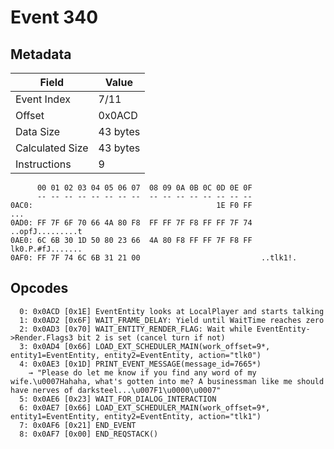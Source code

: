 # Event 340

## Metadata

| Field           | Value    |
|-----------------|----------|
| Event Index     | 7/11     |
| Offset          | 0x0ACD   |
| Data Size       | 43 bytes |
| Calculated Size | 43 bytes |
| Instructions    | 9        |

```
      00 01 02 03 04 05 06 07  08 09 0A 0B 0C 0D 0E 0F
      -- -- -- -- -- -- -- --  -- -- -- -- -- -- -- --
0AC0:                                         1E F0 FF               ...
0AD0: FF 7F 6F 70 66 4A 80 F8  FF FF 7F F8 FF FF 7F 74  ..opfJ.........t
0AE0: 6C 6B 30 1D 50 80 23 66  4A 80 F8 FF FF 7F F8 FF  lk0.P.#fJ.......
0AF0: FF 7F 74 6C 6B 31 21 00                           ..tlk1!.        
```

## Opcodes

```
  0: 0x0ACD [0x1E] EventEntity looks at LocalPlayer and starts talking
  1: 0x0AD2 [0x6F] WAIT_FRAME_DELAY: Yield until WaitTime reaches zero
  2: 0x0AD3 [0x70] WAIT_ENTITY_RENDER_FLAG: Wait while EventEntity->Render.Flags3 bit 2 is set (cancel turn if not)
  3: 0x0AD4 [0x66] LOAD_EXT_SCHEDULER_MAIN(work_offset=9*, entity1=EventEntity, entity2=EventEntity, action="tlk0")
  4: 0x0AE3 [0x1D] PRINT_EVENT_MESSAGE(message_id=7665*)
    → "Please do let me know if you find any word of my wife.\u0007Hahaha, what's gotten into me? A businessman like me should have nerves of darksteel...\u007F1\u0000\u0007"
  5: 0x0AE6 [0x23] WAIT_FOR_DIALOG_INTERACTION
  6: 0x0AE7 [0x66] LOAD_EXT_SCHEDULER_MAIN(work_offset=9*, entity1=EventEntity, entity2=EventEntity, action="tlk1")
  7: 0x0AF6 [0x21] END_EVENT
  8: 0x0AF7 [0x00] END_REQSTACK()
```
